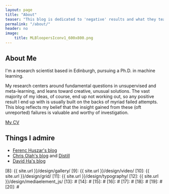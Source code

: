 ```yaml
---
layout: page
title: "About"
teaser: "This blog is dedicated to 'negative' results and what they teach us."
permalink: "/about/"
header: no
image:
    title: MLBloopersIconv1_600x800.png
---
```


## About Me
I'm a research scientist based in Edinburgh, pursuing a Ph.D. in machine learning.

My research centers around fundamental questions in unsupervised and meta-learning, and leans toward creative, unusual solutions. The vast majority of my ideas, of course, end up not working out, so any positive result I end up with is usually built on the backs of myriad failed attempts. This blog reflects my belief that the insight gained from these (oft unreported) failures is valuable and worthy of investigation.

[My CV][1]


## Things I admire
* [Ferenc Huszar's blog][2]
* [Chris Olah's blog][3] and [Distill][4]
* [David Ha's blog][5]

 [1]: https://drive.google.com/open?id=1TYHoGb698KNwJZ_xNffaTcjlL_g61gte
 [2]: http://www.inference.vc
 [3]: http://colah.github.io
 [4]: https://distill.pub/
 [5]: http://blog.otoro.net
 [6]: https://github.com/
 [7]: http://sauer.io
 [8]: {{ site.url }}/design/gallery/
 [9]: {{ site.url }}/design/video/
 [10]: {{ site.url }}/design/grid/
 [11]: {{ site.url }}/design/typography/
 [12]: {{ site.url }}/design/mediaelement_js/
 [13]: #
 [14]: #
 [15]: #
 [16]: #
 [17]: #
 [18]: #
 [19]: #
 [20]: #